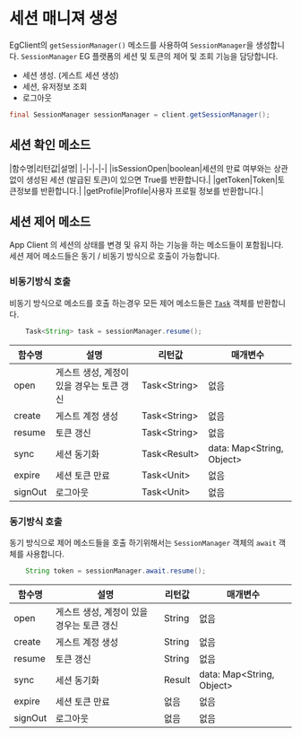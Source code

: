 # 세션 매니져 생성

EgClient의 `getSessionManager()` 메소드를 사용하여 `SessionManager`을 생성합니다. `SessionManager` EG 플랫폼의 세션 및 토큰의 제어 및 조회 기능을 담당합니다.

* 세션 생성. (게스트 세션 생성)
* 세션, 유저정보 조회
* 로그아웃

```java
final SessionManager sessionManager = client.getSessionManager();
```

## 세션 확인 메소드

|함수명|리턴값|설명|
|-|-|-|-|
|isSessionOpen|boolean|세션의 만료 여부와는 상관없이 생성된 세션 (발급된 토큰)이 있으면 True를 반환합니다.|
|getToken|Token|토큰정보를 반환합니다.|
|getProfile|Profile|사용자 프로필 정보를 반환합니다.|

## 세션 제어 메소드

App Client 의 세션의 상태를 변경 및 유지 하는 기능을 하는 메소드들이 포함됩니다. 세션 제어 메소드들은 동기 / 비동기 방식으로 호출이 가능합니다. 

### 비동기방식 호출

비동기 방식으로 메소드를 호출 하는경우 모든 제어 메소드들은 [`Task`](/_draft/core/Task.md) 객체를 반환합니다.

```java
    Task<String> task = sessionManager.resume();
```

|함수명|설명|리턴값|매개변수|
|-|-|-|-|
|open|게스트 생성, 계정이 있을 경우는 토큰 갱신|Task&lt;String>|없음|
|create|게스트 계정 생성|Task&lt;String>|없음|
|resume|토큰 갱신|Task&lt;String>|없음|
|sync|세션 동기화|Task&lt;Result>|data: Map<String, Object>|
|expire|세션 토큰 만료|Task&lt;Unit>|없음|
|signOut|로그아웃|Task&lt;Unit>|없음|

### 동기방식 호출

동기 방식으로 제어 메소드들을 호출 하기위해서는 `SessionManager` 객체의 `await` 객체를 사용합니다.

```java
    String token = sessionManager.await.resume();
```

|함수명|설명|리턴값|매개변수|
|-|-|-|-|
|open|게스트 생성, 계정이 있을 경우는 토큰 갱신|String|없음|
|create|게스트 계정 생성|String|없음|
|resume|토큰 갱신|String|없음|
|sync|세션 동기화|Result|data: Map<String, Object>|
|expire|세션 토큰 만료|없음|없음|
|signOut|로그아웃|없음|없음|